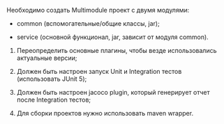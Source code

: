 Необходимо создать Multimodule проект с двумя модулями:

- common (вспомогательные/общие классы, jar);

- service (основной функционал, jar, зависит от модуля common).

1. Переопределить основные плагины, чтобы везде использовались актуальные версии;

2. Должен быть настроен запуск Unit и Integration тестов (использовать JUnit 5);

3. Должен быть настроен jacoco plugin, который генерирует отчет после Integration тестов;

4. Для сборки проектов нужно использовать maven wrapper.
